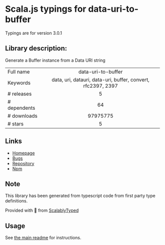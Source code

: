 
# Scala.js typings for data-uri-to-buffer

Typings are for version 3.0.1

## Library description:
Generate a Buffer instance from a Data URI string

|                    |                 |
| ------------------ | :-------------: |
| Full name          | data-uri-to-buffer |
| Keywords           | data, uri, datauri, data-uri, buffer, convert, rfc2397, 2397 |
| # releases         | 5 |
| # dependents       | 64 |
| # downloads        | 97975775 |
| # stars            | 5 |

## Links
- [Homepage](https://github.com/TooTallNate/node-data-uri-to-buffer)
- [Bugs](https://github.com/TooTallNate/node-data-uri-to-buffer/issues)
- [Repository](https://github.com/TooTallNate/node-data-uri-to-buffer)
- [Npm](https://www.npmjs.com/package/data-uri-to-buffer)
    


## Note
This library has been generated from typescript code from first party type definitions.

Provided with :purple_heart: from [ScalablyTyped](https://github.com/oyvindberg/ScalablyTyped)

## Usage
See [the main readme](../../readme.md) for instructions.


